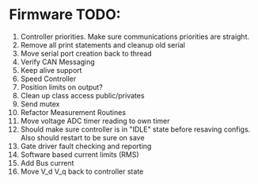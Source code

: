 # Firmware TODO:
1.  Controller priorities.  Make sure communications priorities are straight. 
2.  Remove all print statements and cleanup old serial
3.  Move serial port creation back to thread
4.  Verify CAN Messaging
5.  Keep alive support
6.  Speed Controller
7.  Position limits on output?
8.  Clean up class access public/privates
9.  Send mutex
10. Refactor Measurement Routines
11. Move voltage ADC timer reading to own timer
12. Should make sure controller is in "IDLE" state before resaving configs.  Also should restart to be sure on save
13. Gate driver fault checking and reporting
14. Software based current limits (RMS)
15. Add Bus current
16. Move V_d V_q back to controller state


